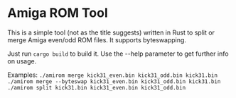 # Amiga ROM Tool

This is a simple tool (not as the title suggests) written in Rust to split or merge Amiga even/odd ROM files. It supports byteswapping.

Just run ``cargo build`` to build it. Use the --help parameter to get further info on usage.

Examples:
``./amirom merge kick31_even.bin kick31_odd.bin kick31.bin``
``./amirom merge --byteswap kick31_even.bin kick31_odd.bin kick31.bin``
``./amirom split kick31.bin kick31_even.bin kick31_odd.bin``

